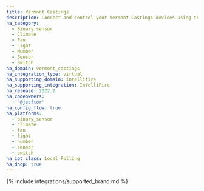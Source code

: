 ```yaml
---
title: Vermont Castings
description: Connect and control your Vermont Castings devices using the IntelliFire integration
ha_category:
  - Binary sensor
  - Climate
  - Fan
  - Light
  - Number
  - Sensor
  - Switch
ha_domain: vermont_castings
ha_integration_type: virtual
ha_supporting_domain: intellifire
ha_supporting_integration: IntelliFire
ha_release: 2022.2
ha_codeowners:
  - '@jeeftor'
ha_config_flow: true
ha_platforms:
  - binary_sensor
  - climate
  - fan
  - light
  - number
  - sensor
  - switch
ha_iot_class: Local Polling
ha_dhcp: true
---
```


{% include integrations/supported_brand.md %}
